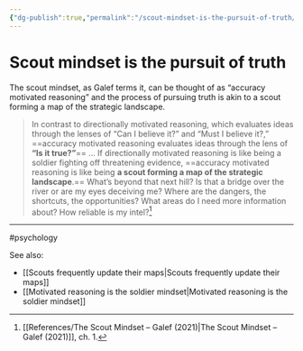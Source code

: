 ```yaml
---
{"dg-publish":true,"permalink":"/scout-mindset-is-the-pursuit-of-truth/"}
---
```



# Scout mindset is the pursuit of truth

The scout mindset, as Galef terms it, can be thought of as “accuracy motivated reasoning” and the process of pursuing truth is akin to a scout forming a map of the strategic landscape.

> In contrast to directionally motivated reasoning, which evaluates ideas through the lenses of “Can I believe it?” and “Must I believe it?,” ==accuracy motivated reasoning evaluates ideas through the lens of **“Is it true?”**== … If directionally motivated reasoning is like being a soldier fighting off threatening evidence, ==accuracy motivated reasoning is like being **a scout forming a map of the strategic landscape**.== What’s beyond that next hill? Is that a bridge over the river or are my eyes deceiving me? Where are the dangers, the shortcuts, the opportunities? What areas do I need more information about? How reliable is my intel?[^1]


---
#psychology 

See also:
- [[Scouts frequently update their maps\|Scouts frequently update their maps]]
- [[Motivated reasoning is the soldier mindset\|Motivated reasoning is the soldier mindset]]

[^1]: [[References/The Scout Mindset – Galef (2021)\|The Scout Mindset – Galef (2021)]], ch. 1.